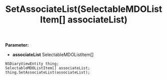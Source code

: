 ﻿---
uid: crmscript_ref_NSDiaryViewEntity_SetAssociateList
title: SetAssociateList(SelectableMDOListItem[] associateList)
intellisense: NSDiaryViewEntity.SetAssociateList
keywords: NSDiaryViewEntity, GetAssociateList
so.topic: reference
---



**Parameter:** 
 - **associateList** SelectableMDOListItem[]

```crmscript
NSDiaryViewEntity thing;
SelectableMDOListItem[] associateList;
thing.SetAssociateList(associateList);
```


